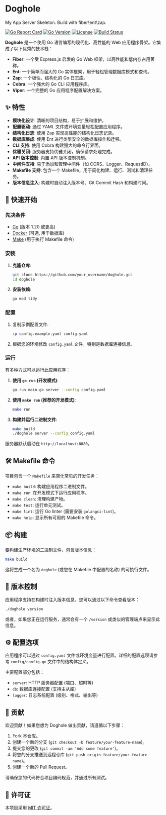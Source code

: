 # Doghole

My App Server Skeleton. Build with fiber\ent\zap.

[![Go Report Card](https://goreportcard.com/badge/github.com/uptutu/doghole)](https://goreportcard.com/report/github.com/uptutu/doghole)
[![Go Version](https://img.shields.io/github/go-mod/go-version/uptutu/doghole)](https://golang.org/)
[![License](https://img.shields.io/github/license/uptutu/doghole)](LICENSE)
[![Build Status](https://img.shields.io/github/actions/workflow/status/uptutu/doghole/go.yml?branch=main)](https://github.com/uptutu/doghole/actions)

**Doghole** 是一个使用 Go 语言编写的现代化、高性能的 Web 应用程序骨架。它集成了以下优秀的技术栈：

- **Fiber**: 一个受 Express.js 启发的 Go Web 框架，以高性能和低内存占用著称。
- **Ent**: 一个简单而强大的 Go 实体框架，用于轻松管理数据库模式和查询。
- **Zap**: 一个极快、结构化的 Go 日志库。
- **Cobra**: 一个强大的 Go CLI 应用程序库。
- **Viper**: 一个完整的 Go 应用程序配置解决方案。

## ✨ 特性

- **模块化设计**: 清晰的项目结构，易于扩展和维护。
- **配置驱动**: 通过 YAML 文件或环境变量轻松配置应用程序。
- **结构化日志**: 使用 Zap 实现高性能的结构化日志记录。
- **数据库集成**: 使用 Ent 进行类型安全的数据库操作和迁移。
- **CLI 支持**: 使用 Cobra 构建强大的命令行界面。
- **优雅关闭**: 服务器支持优雅关闭，确保请求处理完成。
- **API 版本控制**: 内置 API 版本控制机制。
- **中间件支持**: 易于添加和管理中间件（如 CORS、Logger、RequestID）。
- **Makefile 支持**: 包含一个 Makefile，用于简化构建、运行、测试和清理任务。
- **版本信息注入**: 构建时自动注入版本号、Git Commit Hash 和构建时间。

## 🚀 快速开始

### 先决条件

- [Go](https://golang.org/dl/) (版本 1.20 或更高)
- [Docker](https://www.docker.com/get-started) (可选, 用于数据库)
- [Make](https://www.gnu.org/software/make/) (用于执行 Makefile 命令)

### 安装

1.  **克隆仓库**:
    ```bash
    git clone https://github.com/your_username/doghole.git
    cd doghole
    ```

2.  **安装依赖**:
    ```bash
    go mod tidy
    ```

### 配置

1.  复制示例配置文件:
    ```bash
    cp config.example.yaml config.yaml
    ```
2.  根据您的环境修改 `config.yaml` 文件，特别是数据库连接信息。

### 运行

有多种方式可以运行此应用程序：

1.  **使用 `go run` (开发模式)**:
    ```bash
    go run main.go server --config config.yaml
    ```

2.  **使用 `make run` (推荐的开发模式)**:
    ```bash
    make run
    ```

3.  **构建并运行二进制文件**:
    ```bash
    make build
    ./doghole server --config config.yaml
    ```

服务器默认启动在 `http://localhost:8080`。

## 🛠️ Makefile 命令

项目包含一个 `Makefile` 来简化常见的开发任务：

-   `make build`: 构建应用程序二进制文件。
-   `make run`: 在开发模式下运行应用程序。
-   `make clean`: 清理构建产物。
-   `make test`: 运行单元测试。
-   `make lint`: 运行 Go linter (需要安装 `golangci-lint`)。
-   `make help`: 显示所有可用的 Makefile 命令。

## 📦 构建

要构建生产环境的二进制文件，包含版本信息：

```bash
make build
```

这将生成一个名为 `doghole` (或您在 Makefile 中配置的名称) 的可执行文件。

## 📝 版本控制

应用程序支持在构建时注入版本信息。您可以通过以下命令查看版本：

```bash
./doghole version
```

或者，如果您正在运行服务，通常会有一个 `/version` 或类似的管理端点来显示此信息。

## ⚙️ 配置选项

应用程序可以通过 `config.yaml` 文件或环境变量进行配置。详细的配置选项请参考 `config/config.go` 文件中的结构体定义。

主要配置部分包括：

-   `server`: HTTP 服务器配置 (端口、超时等)
-   `db`: 数据库连接配置 (支持主从库)
-   `logger`: 日志系统配置 (级别、格式、输出等)

## 🤝 贡献

欢迎贡献！如果您想为 Doghole 做出贡献，请遵循以下步骤：

1.  Fork 本仓库。
2.  创建一个新的分支 (`git checkout -b feature/your-feature-name`)。
3.  提交您的更改 (`git commit -am 'Add some feature'`)。
4.  将您的分支推送到远程仓库 (`git push origin feature/your-feature-name`)。
5.  创建一个新的 Pull Request。

请确保您的代码符合项目编码规范，并通过所有测试。

## 📄 许可证

本项目采用 [MIT 许可证](LICENSE)。
